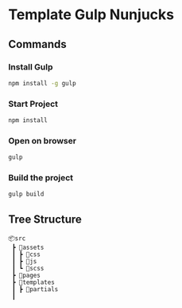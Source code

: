 # Template Gulp Nunjucks
## Commands
### Install Gulp
```bash
npm install -g gulp
```
### Start Project
```bash
npm install
```
### Open on browser
```bash
gulp
```
### Build the project
```bash
gulp build
```
## Tree Structure
```
📦src
 ┣ 📂assets
 ┃ ┣ 📂css
 ┃ ┣ 📂js
 ┃ ┗ 📂scss
 ┣ 📂pages
 ┣ 📂templates
 ┃ ┣ 📂partials
 ┃ 
 ```